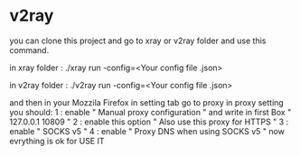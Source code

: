# v2ray
you can clone this project and go to xray or v2ray folder and use this command.

in xray folder :
./xray run -config=<Your config file .json>

in v2ray folder : 
./v2ray run -config=<Your config file .json>

and then in your Mozzila Firefox in setting tab go to proxy in proxy setting you should:
1 : enable " Manual proxy configuration " and write in first Box " 127.0.0.1 10809 "
2 : enable this option " Also use this proxy for HTTPS "
3 : enable " SOCKS v5 "
4 : enable " Proxy DNS when using SOCKS v5 "
now evrything is ok for USE IT
